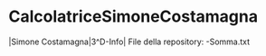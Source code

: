 # CalcolatriceSimoneCostamagna
<bold>|Simone Costamagna|3^D-Info|</bold>
File della repository:
-Somma.txt